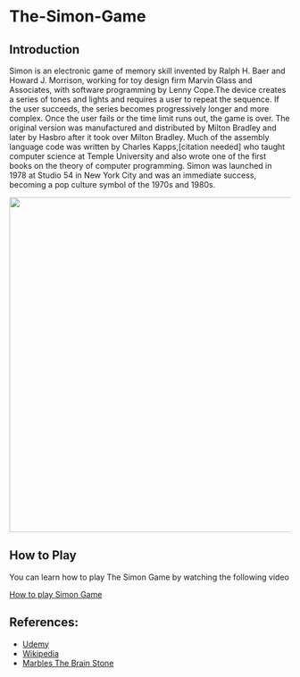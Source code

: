 <h1 text-align="justify"> The-Simon-Game </h1>

## Introduction
<p text-align="justify">Simon is an electronic game of memory skill invented by Ralph H. Baer and Howard J. Morrison, working for toy design firm Marvin Glass and Associates, with software programming by Lenny Cope.The device creates a series of tones and lights and requires a user to repeat the sequence. If the user succeeds, the series becomes progressively longer and more complex. Once the user fails or the time limit runs out, the game is over. The original version was manufactured and distributed by Milton Bradley and later by Hasbro after it took over Milton Bradley. Much of the assembly language code was written by Charles Kapps,[citation needed] who taught computer science at Temple University and also wrote one of the first books on the theory of computer programming. Simon was launched in 1978 at Studio 54 in New York City and was an immediate success, becoming a pop culture symbol of the 1970s and 1980s.</p>

<img height="600" width="600" src="https://upload.wikimedia.org/wikipedia/commons/thumb/c/cd/Simon_Electronic_Game.jpg/1024px-Simon_Electronic_Game.jpg">

## How to Play
<p text-align="justify">You can learn how to play The Simon Game by watching the following video</p>

[How to play Simon Game](https://www.youtube.com/watch?v=1Yqj76Q4jJ4)

## References:
* [Udemy](https://udemy.com/course/the-complete-web-development-bootcamp)
* [Wikipedia](https://en.wikipedia.org/wiki/Simon_(game))
* [Marbles The Brain Stone](https://www.youtube.com/channel/UCEPZPgtnTvj2F3qTCLfaP4w)
